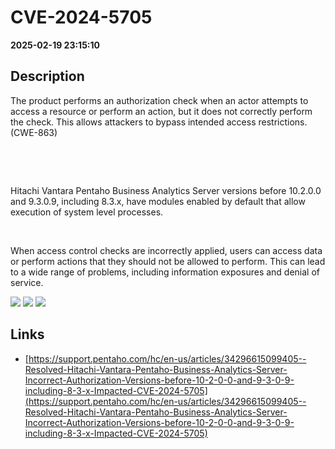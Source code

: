 # CVE-2024-5705

**2025-02-19 23:15:10**

## Description
The product performs an authorization check when an actor attempts to access a resource or perform an action, but it does not correctly perform the check. This allows attackers to bypass intended access restrictions. (CWE-863) 



 



 



Hitachi Vantara Pentaho Business Analytics Server versions before 10.2.0.0 and 9.3.0.9, including 8.3.x, have modules enabled by default that allow execution of system level processes. 



 








When access control checks are incorrectly applied, users can access data or perform actions that they should not be allowed to perform. This can lead to a wide range of problems, including information exposures and denial of service.

![](https://img.shields.io/static/v1?label=Score&message=8.8&color=red)
![](https://img.shields.io/static/v1?label=Severity&message=HIGH&color=red)
![](https://img.shields.io/static/v1?label=CWE&message=Auth&color=green)

## Links
- [https://support.pentaho.com/hc/en-us/articles/34296615099405--Resolved-Hitachi-Vantara-Pentaho-Business-Analytics-Server-Incorrect-Authorization-Versions-before-10-2-0-0-and-9-3-0-9-including-8-3-x-Impacted-CVE-2024-5705](https://support.pentaho.com/hc/en-us/articles/34296615099405--Resolved-Hitachi-Vantara-Pentaho-Business-Analytics-Server-Incorrect-Authorization-Versions-before-10-2-0-0-and-9-3-0-9-including-8-3-x-Impacted-CVE-2024-5705)
